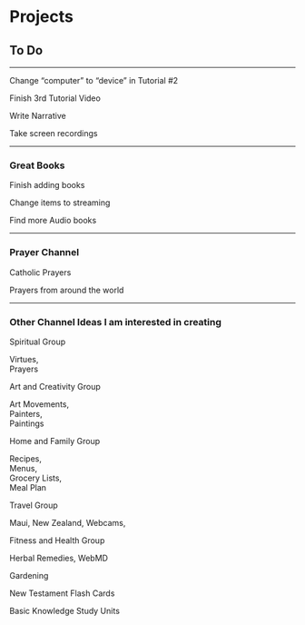 # Projects
## To Do
***

Change “computer” to “device” in Tutorial #2

Finish 3rd Tutorial Video

Write Narrative

Take screen recordings

***


### Great Books

Finish adding books

Change items to streaming

Find more Audio books

***

### Prayer Channel

Catholic Prayers

Prayers from around the world

***

### Other Channel Ideas I am interested in creating

Spiritual Group

Virtues,   
Prayers

Art and Creativity Group

Art Movements,   
Painters,   
Paintings

Home and Family Group

Recipes,   
Menus,   
Grocery Lists,   
Meal Plan

Travel Group

Maui,
New Zealand,
Webcams,


Fitness and Health Group

Herbal Remedies,
WebMD

Gardening

New Testament Flash Cards

Basic Knowledge Study Units